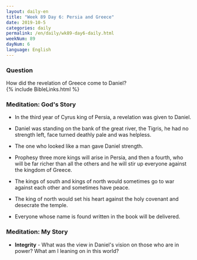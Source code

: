 ```yaml
---
layout: daily-en
title: "Week 89 Day 6: Persia and Greece"
date: 2019-10-5 
categories: daily
permalink: /en/daily/wk89-day6-daily.html
weekNum: 89
dayNum: 6
language: English
---
```


### Question     
How did the revelation of Greece come to Daniel?  
{% include BibleLinks.html %} 

### Meditation: God's Story   
+ In the third year of Cyrus king of Persia, a revelation was given to Daniel. 

+ Daniel was standing on the bank of the great river, the Tigris, he had no strength left, face turned deathly pale and was helpless. 

+ The one who looked like a man gave Daniel strength. 

+ Prophesy three more kings will arise in Persia, and then a fourth, who will be far richer than all the others and he will stir up everyone against the kingdom of Greece. 

+ The kings of south and kings of north would sometimes go to war against each other and sometimes have peace. 

+ The king of north would set his heart against the holy covenant and desecrate the temple. 

+ Everyone whose name is found written in the book will be delivered. 

### Meditation: My Story   
+ **Integrity** - What was the view in Daniel's vision on those who are in power? What am I leaning on in this world? 
